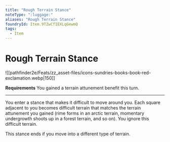 ```yaml
---
title: "Rough Terrain Stance"
noteType: ":luggage:"
aliases: "Rough Terrain Stance"
foundryId: Item.9TZwCfIEXLqGewmQ
tags:
  - Item
---
```


# Rough Terrain Stance
![[pathfinder2e/Feats/zz_asset-files/icons-sundries-books-book-red-exclamation.webp|150]]

**Requirements** You gained a terrain attunement benefit this turn.

* * *

You enter a stance that makes it difficult to move around you. Each square adjacent to you becomes difficult terrain that matches the terrain attunement you gained (rime forms in an arctic terrain, momentary undergrowth shoots up in a forest terrain, and so on). You ignore this difficult terrain.

This stance ends if you move into a different type of terrain.
